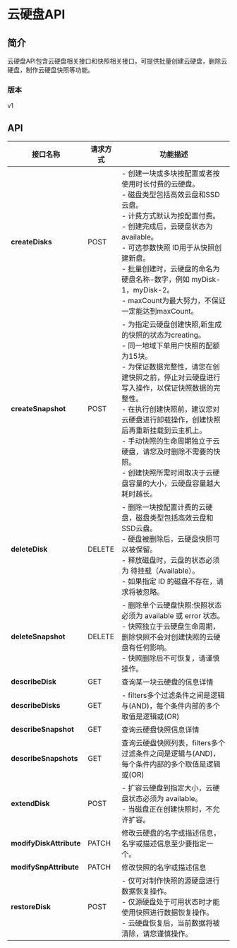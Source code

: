# 云硬盘API


## 简介
云硬盘API包含云硬盘相关接口和快照相关接口。可提供批量创建云硬盘，删除云硬盘，制作云硬盘快照等功能。


### 版本
v1


## API
|接口名称|请求方式|功能描述|
|---|---|---|
|**createDisks**|POST|\-   创建一块或多块按配置或者按使用时长付费的云硬盘。</br>\-   磁盘类型包括高效云盘和SSD云盘。</br>\-   计费方式默认为按配置付费。</br>\-   创建完成后，云硬盘状态为 available。</br>\-   可选参数快照 ID用于从快照创建新盘。</br>\-   批量创建时，云硬盘的命名为 硬盘名称\-数字，例如 myDisk\-1，myDisk\-2。</br>\-   maxCount为最大努力，不保证一定能达到maxCount。</br>|
|**createSnapshot**|POST|\-   为指定云硬盘创建快照,新生成的快照的状态为creating。</br>\-   同一地域下单用户快照的配额为15块。</br>\-   为保证数据完整性，请您在创建快照之前，停止对云硬盘进行写入操作，以保证快照数据的完整性。</br>\-   在执行创建快照前，建议您对云硬盘进行卸载操作，创建快照后再重新挂载到云主机上。</br>\-   手动快照的生命周期独立于云硬盘，请您及时删除不需要的快照。</br>\-   创建快照所需时间取决于云硬盘容量的大小，云硬盘容量越大耗时越长。</br>|
|**deleteDisk**|DELETE|\-   删除一块按配置计费的云硬盘，磁盘类型包括高效云盘和SSD云盘。</br>\-   硬盘被删除后，云硬盘快照可以被保留。</br>\-   释放磁盘时，云盘的状态必须为 待挂载（Available）。</br>\-   如果指定 ID 的磁盘不存在，请求将被忽略。</br>|
|**deleteSnapshot**|DELETE|\-   删除单个云硬盘快照:快照状态必须为 available 或 error 状态。</br>\-   快照独立于云硬盘生命周期，删除快照不会对创建快照的云硬盘有任何影响。</br>\-   快照删除后不可恢复，请谨慎操作。</br>|
|**describeDisk**|GET|查询某一块云硬盘的信息详情|
|**describeDisks**|GET|\-   filters多个过滤条件之间是逻辑与(AND)，每个条件内部的多个取值是逻辑或(OR)</br>|
|**describeSnapshot**|GET|查询云硬盘快照信息详情|
|**describeSnapshots**|GET|查询云硬盘快照列表，filters多个过滤条件之间是逻辑与(AND)，每个条件内部的多个取值是逻辑或(OR)|
|**extendDisk**|POST|\-   扩容云硬盘到指定大小，云硬盘状态必须为 available。</br>\-   当磁盘正在创建快照时，不允许扩容。</br>|
|**modifyDiskAttribute**|PATCH|修改云硬盘的名字或描述信息，名字或描述信息至少要指定一个。|
|**modifySnpAttribute**|PATCH|修改快照的名字或描述信息|
|**restoreDisk**|POST|\-   仅可对制作快照的源硬盘进行数据恢复操作。</br>\-   仅源硬盘处于可用状态时才能使用快照进行数据恢复操作。</br>\-   云硬盘恢复后，当前数据将被清除，请您谨慎操作。</br>|

